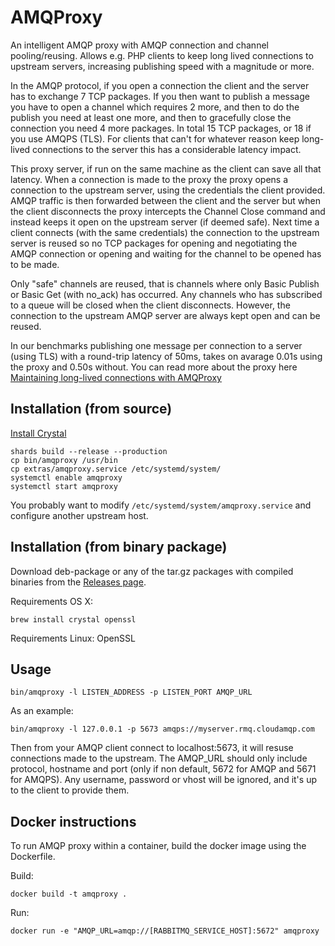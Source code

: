 # AMQProxy

An intelligent AMQP proxy with AMQP connection and channel pooling/reusing. Allows e.g. PHP clients to keep long lived connections to upstream servers, increasing publishing speed with a magnitude or more.

In the AMQP protocol, if you open a connection the client and the server has to exchange 7 TCP packages. If you then want to publish a message you have to open a channel which requires 2 more, and then to do the publish you need at least one more, and then to gracefully close the connection you need 4 more packages. In total 15 TCP packages, or 18 if you use AMQPS (TLS). For clients that can't for whatever reason keep long-lived connections to the server this has a considerable latency impact.

This proxy server, if run on the same machine as the client can save all that latency. When a connection is made to the proxy the proxy opens a connection to the upstream server, using the credentials the client provided. AMQP traffic is then forwarded between the client and the server but when the client disconnects the proxy intercepts the Channel Close command and instead keeps it open on the upstream server (if deemed safe). Next time a client connects (with the same credentials) the connection to the upstream server is reused so no TCP packages for opening and negotiating the AMQP connection or opening and waiting for the channel to be opened has to be made.

Only "safe" channels are reused, that is channels where only Basic Publish or Basic Get (with no_ack) has occurred. Any channels who has subscribed to a queue will be closed when the client disconnects. However, the connection to the upstream AMQP server are always kept open and can be reused.

In our benchmarks publishing one message per connection to a server (using TLS) with a round-trip latency of 50ms, takes on avarage 0.01s using the proxy and 0.50s without. You can read more about the proxy here [Maintaining long-lived connections with AMQProxy](https://www.cloudamqp.com/blog/2019-05-29-maintaining-long-lived-connections-with-AMQProxy.html)

## Installation (from source)

[Install Crystal](https://crystal-lang.org/docs/installation/)

```
shards build --release --production
cp bin/amqproxy /usr/bin
cp extras/amqproxy.service /etc/systemd/system/
systemctl enable amqproxy
systemctl start amqproxy
```

You probably want to modify `/etc/systemd/system/amqproxy.service` and configure another upstream host.

## Installation (from binary package)

Download deb-package or any of the tar.gz packages with compiled binaries from the [Releases page](https://github.com/cloudamqp/amqproxy/releases).

Requirements OS X:

`brew install crystal openssl`

Requirements Linux: OpenSSL

## Usage

`bin/amqproxy -l LISTEN_ADDRESS -p LISTEN_PORT AMQP_URL`

As an example:

`bin/amqproxy -l 127.0.0.1 -p 5673 amqps://myserver.rmq.cloudamqp.com`

Then from your AMQP client connect to localhost:5673, it will resuse connections made to the upstream. The AMQP_URL should only include protocol, hostname and port (only if non default, 5672 for AMQP and 5671 for AMQPS). Any username, password or vhost will be ignored, and it's up to the client to provide them.

## Docker instructions

To run AMQP proxy within a container, build the docker image using the Dockerfile.

Build:

`docker build -t amqproxy .`

Run:

`docker run -e "AMQP_URL=amqp://[RABBITMQ_SERVICE_HOST]:5672" amqproxy`
